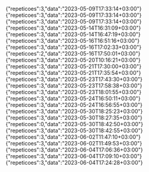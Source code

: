 {"repeticoes":3,"data":"2023-05-09T17:33:14+03:00"}
{"repeticoes":3,"data":"2023-05-09T17:33:14+03:00"}
{"repeticoes":3,"data":"2023-05-09T17:33:14+03:00"}
{"repeticoes":3,"data":"2023-05-14T16:31:09+03:00"}
{"repeticoes":3,"data":"2023-05-14T16:47:19+03:00"}
{"repeticoes":3,"data":"2023-05-16T16:51:16+03:00"}
{"repeticoes":3,"data":"2023-05-16T17:02:33+03:00"}
{"repeticoes":2,"data":"2023-05-16T17:50:01+03:00"}
{"repeticoes":3,"data":"2023-05-20T10:16:21+03:00"}
{"repeticoes":3,"data":"2023-05-21T17:30:00+03:00"}
{"repeticoes":3,"data":"2023-05-21T17:35:54+03:00"}
{"repeticoes":3,"data":"2023-05-23T17:43:30+03:00"}
{"repeticoes":3,"data":"2023-05-23T17:58:38+03:00"}
{"repeticoes":3,"data":"2023-05-23T18:01:55+03:00"}
{"repeticoes":3,"data":"2023-05-24T16:50:11+03:00"}
{"repeticoes":3,"data":"2023-05-24T16:56:55+03:00"}
{"repeticoes":3,"data":"2023-05-30T18:25:23+03:00"}
{"repeticoes":3,"data":"2023-05-30T18:27:35+03:00"}
{"repeticoes":0,"data":"2023-05-30T18:42:50+03:00"}
{"repeticoes":3,"data":"2023-05-30T18:42:55+03:00"}
{"repeticoes":3,"data":"2023-06-02T11:47:10+03:00"}
{"repeticoes":3,"data":"2023-06-02T11:49:53+03:00"}
{"repeticoes":3,"data":"2023-06-04T17:06:36+03:00"}
{"repeticoes":3,"data":"2023-06-04T17:09:10+03:00"}
{"repeticoes":3,"data":"2023-06-04T17:24:28+03:00"}